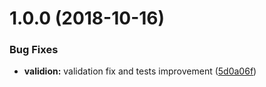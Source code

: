 # 1.0.0 (2018-10-16)


### Bug Fixes

* **validion:** validation fix and tests improvement ([5d0a06f](https://github.com/EndemolShineGroup/serverless-dynamodb-autoscaler/commit/5d0a06f))
